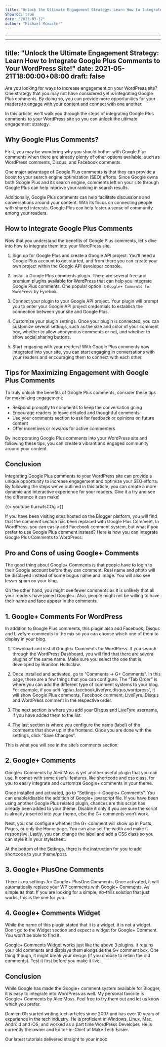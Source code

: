 ```yaml
---
title: "Unlock the Ultimate Engagement Strategy: Learn How to Integrate Google Plus Comments to Your Wordpress Site!"
ShowToc: true 
date: "2023-03-12"
author: "Michael Mcmaster"
---
```

*****
---
title: "Unlock the Ultimate Engagement Strategy: Learn How to Integrate Google Plus Comments to Your WordPress Site!"
date: 2021-05-21T18:00:00+08:00
draft: false
---

Are you looking for ways to increase engagement on your WordPress site? One strategy that you may not have considered yet is integrating Google Plus comments. By doing so, you can provide more opportunities for your readers to engage with your content and connect with one another.

In this article, we'll walk you through the steps of integrating Google Plus comments to your WordPress site so you can unlock the ultimate engagement strategy.

## Why Google Plus Comments?

First, you may be wondering why you should bother with Google Plus comments when there are already plenty of other options available, such as WordPress comments, Disqus, and Facebook comments.

One major advantage of Google Plus comments is that they can provide a boost to your search engine optimization (SEO) efforts. Since Google owns both Google Plus and its search engine, comments left on your site through Google Plus can help improve your ranking in search results.

Additionally, Google Plus comments can help facilitate discussions and conversations around your content. With its focus on connecting people with shared interests, Google Plus can help foster a sense of community among your readers.

## How to Integrate Google Plus Comments

Now that you understand the benefits of Google Plus comments, let's dive into how to integrate them into your WordPress site.

1. Sign up for Google Plus and create a Google API project. You'll need a Google Plus account to get started, and from there you can create your own project within the Google API developer console.

2. Install a Google Plus comments plugin. There are several free and premium plugins available for WordPress that can help you integrate Google Plus comments. One popular option is `Google+ Comments for WordPress` by Fyrebox.

3. Connect your plugin to your Google API project. Your plugin will prompt you to enter your Google API project credentials to establish the connection between your site and Google Plus.

4. Customize your plugin settings. Once your plugin is connected, you can customize several settings, such as the size and color of your comment box, whether to allow anonymous comments or not, and whether to show social sharing buttons.

5. Start engaging with your readers! With Google Plus comments now integrated into your site, you can start engaging in conversations with your readers and encouraging them to connect with each other.

## Tips for Maximizing Engagement with Google Plus Comments

To truly unlock the benefits of Google Plus comments, consider these tips for maximizing engagement:

- Respond promptly to comments to keep the conversation going
- Encourage readers to leave detailed and thoughtful comments
- Use your comments section to ask for feedback or opinions on future content
- Offer incentives or rewards for active commenters

By incorporating Google Plus comments into your WordPress site and following these tips, you can create a vibrant and engaged community around your content.

## Conclusion

Integrating Google Plus comments to your WordPress site can provide a unique opportunity to increase engagement and optimize your SEO efforts. By following the steps we've outlined in this article, you can create a more dynamic and interactive experience for your readers. Give it a try and see the difference it can make!

{{< youtube tIurrwfsCOg >}} 



If you have been visiting sites hosted on the Blogger platform, you will find that the comment section has been replaced with Google Plus Comment. In WordPress, you can easily add Facebook comment system, but what if you prefer to use Google Plus comment instead? Here is how you can integrate Google Plus Comments to WordPress.
 
## Pro and Cons of using Google+ Comments
 
The good thing about Google+ Comments is that people have to login to their Google account before they can comment. Real name and photo will be displayed instead of some bogus name and image. You will also see lesser spam on your blog.
 
On the other hand, you might see fewer comments as it is unlikely that all your readers have joined Google+. Also, people might not be willing to have their name and face appear in the comments.
 
## 1. Google+ Comments For WordPress
 
In addition to Google Plus comments, this plugin also add Facebook, Disqus and Livefyre comments to the mix so you can choose which one of them to display in your blog. 
 
1. Download and install Google+ Comments for WordPress. If you search through the WordPress Dashboard, you will find that there are several plugins of the same name. Make sure you select the one that is developed by Brandon Holtsclaw. 
 
2. Once installed and activated, go to “Comments -> G+ Comments”. In this page, there are a few things that you can configure. The “Tab Order” is where you can add the different type of comment systems to your blog. For example, if you add “gplus,facebook,livefyre,disqus,wordpress“, it will show Google Plus comments, Facebook comment, LiveFyre, Disqus and WordPress comment in the respective order. 
 

 
3. The next section is where you add your Disqus and LiveFyre username, if you have added them to the list.
 
4. The last section is where you configure the name (label) of the comments that show up in the frontend. Once you are done with the settings, click “Save Changes”.
 
This is what you will see in the site’s comments section:
 
## 2. Google+ Comments
 
Google+ Comments by Alex Moss is yet another useful plugin that you can use. It comes with some useful features, like shortcode and css class, for you to easily integrate and customize Google+ comments in your theme. 
 
Once installed and activated, go to “Settings -> Google+ Comments”. You can enable/disable the addition of Google+ javascript file. If you have been using another Google Plus related plugin, chances are this script has already been added to your theme. Disable it only if you are sure the script is already inserted into your theme, else the G+ comments won’t work. 
 
Next, you can configure whether the G+ comment will show up in Posts, Pages, or only the Home page. You can also set the width and make it responsive. Lastly, you can change the label and add a CSS class so you can style it in your stylesheet.
 
At the bottom of the Settings, there is the instruction for you to add shortcode to your theme/post. 
 
## 3. Google+ PlusOne Comments
 
There is no settings for Google+ PlusOne Comments. Once activated, it will automatically replace your WP comments with Google+ Comments. As simple as that. If you are looking for a simple, no-frills solution that just works, this is the one for you.
 
## 4. Google+ Comments Widget
 
While the name of this plugin stated that it is a widget, it is not a widget. Don’t go to the Widget section and expect a widget for Google+ Comment. You won’t be able to find it. 
 
Google+ Comments Widget works just like the above 3 plugins. It retains your old comments and displays them alongside the G+ comment box. One thing though, it might break your design (if you choose to retain the old comments). Test it first before you make it live.
 
## Conclusion
 
While Google has made the Google+ comment system available for Blogger, it is easy to integrate into WordPress as well. My personal favorite is Google+ Comments by Alex Moss. Feel free to try them out and let us know which you prefer.
 
Damien Oh started writing tech articles since 2007 and has over 10 years of experience in the tech industry. He is proficient in Windows, Linux, Mac, Android and iOS, and worked as a part time WordPress Developer. He is currently the owner and Editor-in-Chief of Make Tech Easier.
 
Our latest tutorials delivered straight to your inbox




